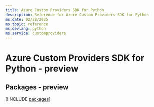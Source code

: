 ```yaml
---
title: Azure Custom Providers SDK for Python
description: Reference for Azure Custom Providers SDK for Python
ms.date: 02/28/2025
ms.topic: reference
ms.devlang: python
ms.service: customproviders
---
```

# Azure Custom Providers SDK for Python - preview
## Packages - preview
[!INCLUDE [packages](custom-providers-index.md)]